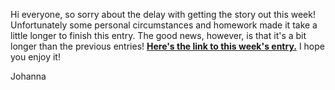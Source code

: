 Hi everyone, so sorry about the delay with getting the story out this week! Unfortunately some personal circumstances and homework made it take a little longer to finish this entry. The good news, however, is that it's a bit longer than the previous entries! [**Here's the link to this week's entry.**](https://1bayshore.github.io/2025/3/4/5-the-plusamben-fellowship-forms.html) I hope you enjoy it!

Johanna